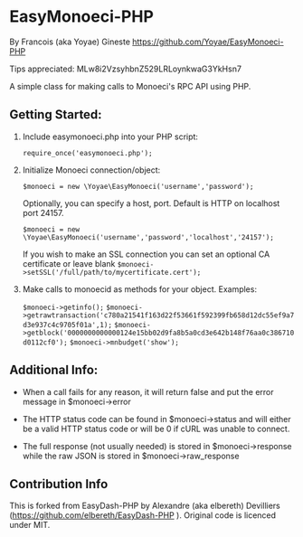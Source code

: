 # EasyMonoeci-PHP
By Francois (aka Yoyae) Gineste
https://github.com/Yoyae/EasyMonoeci-PHP

Tips appreciated: MLw8i2VzsyhbnZ529LRLoynkwaG3YkHsn7

A simple class for making calls to Monoeci's RPC API using PHP.

## Getting Started:
1. Include easymonoeci.php into your PHP script:

	`require_once('easymonoeci.php');`
2. Initialize Monoeci connection/object:

	`$monoeci = new \Yoyae\EasyMonoeci('username','password');`

	Optionally, you can specify a host, port. Default is HTTP on localhost port 24157.

	`$monoeci = new \Yoyae\EasyMonoeci('username','password','localhost','24157');`

	If you wish to make an SSL connection you can set an optional CA certificate or leave blank
	`$monoeci->setSSL('/full/path/to/mycertificate.cert');`

3. Make calls to monoecid as methods for your object. Examples:

	`$monoeci->getinfo();`
	`$monoeci->getrawtransaction('c780a21541f163d22f53661f592399fb658d12dc55ef9a7d3e937c4c9705f01a',1);`
	`$monoeci->getblock('0000000000000124e15bb02d9fa8b5a0cd3e642b148f76aa0c386710d0112cf0');`
	`$monoeci->mnbudget('show');`

## Additional Info:
* When a call fails for any reason, it will return false and put the error message in $monoeci->error

* The HTTP status code can be found in $monoeci->status and will either be a valid HTTP status code or will be 0 if cURL was unable to connect.

* The full response (not usually needed) is stored in $monoeci->response while the raw JSON is stored in $monoeci->raw_response

## Contribution Info

This is forked from EasyDash-PHP by Alexandre (aka elbereth) Devilliers (https://github.com/elbereth/EasyDash-PHP ).
Original code is licenced under MIT.
